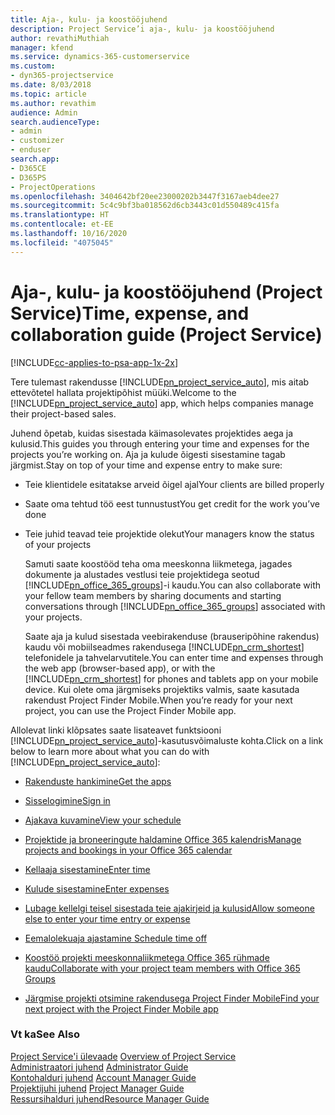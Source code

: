 ```yaml
---
title: Aja-, kulu- ja koostööjuhend
description: Project Service’i aja-, kulu- ja koostööjuhend
author: revathiMuthiah
manager: kfend
ms.service: dynamics-365-customerservice
ms.custom:
- dyn365-projectservice
ms.date: 8/03/2018
ms.topic: article
ms.author: revathim
audience: Admin
search.audienceType:
- admin
- customizer
- enduser
search.app:
- D365CE
- D365PS
- ProjectOperations
ms.openlocfilehash: 3404642bf20ee23000202b3447f3167aeb4dee27
ms.sourcegitcommit: 5c4c9bf3ba018562d6cb3443c01d550489c415fa
ms.translationtype: HT
ms.contentlocale: et-EE
ms.lasthandoff: 10/16/2020
ms.locfileid: "4075045"
---
```

# <a name="time-expense-and-collaboration-guide-project-service"></a><span data-ttu-id="2332d-103">Aja-, kulu- ja koostööjuhend (Project Service)</span><span class="sxs-lookup"><span data-stu-id="2332d-103">Time, expense, and collaboration guide (Project Service)</span></span>

[!INCLUDE[cc-applies-to-psa-app-1x-2x](../includes/cc-applies-to-psa-app-1x-2x.md)]

<span data-ttu-id="2332d-104">Tere tulemast rakendusse [!INCLUDE[pn_project_service_auto](../includes/pn-project-service-auto.md)], mis aitab ettevõtetel hallata projektipõhist müüki.</span><span class="sxs-lookup"><span data-stu-id="2332d-104">Welcome to the [!INCLUDE[pn_project_service_auto](../includes/pn-project-service-auto.md)] app, which helps companies manage their project-based sales.</span></span> 
  
 <span data-ttu-id="2332d-105">Juhend õpetab, kuidas sisestada käimasolevates projektides aega ja kulusid.</span><span class="sxs-lookup"><span data-stu-id="2332d-105">This guides you through entering your time and expenses for the projects you’re working on.</span></span> <span data-ttu-id="2332d-106">Aja ja kulude õigesti sisestamine tagab järgmist.</span><span class="sxs-lookup"><span data-stu-id="2332d-106">Stay on top of your time and expense entry to make sure:</span></span>  
  
- <span data-ttu-id="2332d-107">Teie klientidele esitatakse arveid õigel ajal</span><span class="sxs-lookup"><span data-stu-id="2332d-107">Your clients are billed properly</span></span>  
  
- <span data-ttu-id="2332d-108">Saate oma tehtud töö eest tunnustust</span><span class="sxs-lookup"><span data-stu-id="2332d-108">You get credit for the work you’ve done</span></span>  
  
- <span data-ttu-id="2332d-109">Teie juhid teavad teie projektide olekut</span><span class="sxs-lookup"><span data-stu-id="2332d-109">Your managers know the status of your projects</span></span>  
  
  <span data-ttu-id="2332d-110">Samuti saate koostööd teha oma meeskonna liikmetega, jagades dokumente ja alustades vestlusi teie projektidega seotud [!INCLUDE[pn_office_365_groups](../includes/pn-office-365-groups.md)]-i kaudu.</span><span class="sxs-lookup"><span data-stu-id="2332d-110">You can also collaborate with your fellow team members by sharing documents and starting conversations through [!INCLUDE[pn_office_365_groups](../includes/pn-office-365-groups.md)] associated with your projects.</span></span>  
  
  <span data-ttu-id="2332d-111">Saate aja ja kulud sisestada veebirakenduse (brauseripõhine rakendus) kaudu või mobiilseadmes rakendusega [!INCLUDE[pn_crm_shortest](../includes/pn-crm-shortest.md)] telefonidele ja tahvelarvutitele.</span><span class="sxs-lookup"><span data-stu-id="2332d-111">You can enter time and expenses through the web app (browser-based app), or with the [!INCLUDE[pn_crm_shortest](../includes/pn-crm-shortest.md)] for phones and tablets app on your mobile device.</span></span> <span data-ttu-id="2332d-112">Kui olete oma järgmiseks projektiks valmis, saate kasutada rakendust Project Finder Mobile.</span><span class="sxs-lookup"><span data-stu-id="2332d-112">When you’re ready for your next project, you can use the Project Finder Mobile app.</span></span>  
  
<span data-ttu-id="2332d-113">Allolevat linki klõpsates saate lisateavet funktsiooni [!INCLUDE[pn_project_service_auto](../includes/pn-project-service-auto.md)]-kasutusvõimaluste kohta.</span><span class="sxs-lookup"><span data-stu-id="2332d-113">Click on a link below to learn more about what you can do with [!INCLUDE[pn_project_service_auto](../includes/pn-project-service-auto.md)]:</span></span>  
  
-   [<span data-ttu-id="2332d-114">Rakenduste hankimine</span><span class="sxs-lookup"><span data-stu-id="2332d-114">Get the apps</span></span>](../psa/get-apps.md)  
  
-   [<span data-ttu-id="2332d-115">Sisselogimine</span><span class="sxs-lookup"><span data-stu-id="2332d-115">Sign in</span></span>](../psa/sign-in.md)  
  
-   [<span data-ttu-id="2332d-116">Ajakava kuvamine</span><span class="sxs-lookup"><span data-stu-id="2332d-116">View your schedule</span></span>](../psa/view-schedule.md)  
  
-   [<span data-ttu-id="2332d-117">Projektide ja broneeringute haldamine Office 365 kalendris</span><span class="sxs-lookup"><span data-stu-id="2332d-117">Manage projects and bookings in your Office 365 calendar</span></span>](../psa/manage-project-bookings-office-365-calendar.md)  
  
-   [<span data-ttu-id="2332d-118">Kellaaja sisestamine</span><span class="sxs-lookup"><span data-stu-id="2332d-118">Enter time</span></span>](../psa/enter-time.md)  
  
-   [<span data-ttu-id="2332d-119">Kulude sisestamine</span><span class="sxs-lookup"><span data-stu-id="2332d-119">Enter expenses</span></span>](../psa/enter-expenses.md)  
  
-   [<span data-ttu-id="2332d-120">Lubage kellelgi teisel sisestada teie ajakirjeid ja kulusid</span><span class="sxs-lookup"><span data-stu-id="2332d-120">Allow someone else to enter your time entry or expense</span></span>](../psa/allow-someone-else-enter-time-entry-expense.md)  
  
-   [<span data-ttu-id="2332d-121">Eemalolekuaja ajastamine </span><span class="sxs-lookup"><span data-stu-id="2332d-121">Schedule time off</span></span>](../psa/schedule-time-off.md)  
  
-   [<span data-ttu-id="2332d-122">Koostöö projekti meeskonnaliikmetega Office 365 rühmade kaudu</span><span class="sxs-lookup"><span data-stu-id="2332d-122">Collaborate with your project team members with Office 365 Groups</span></span>](../psa/collaborate-project-team-members-office-365-groups.md)  
  
-   [<span data-ttu-id="2332d-123">Järgmise projekti otsimine rakendusega Project Finder Mobile</span><span class="sxs-lookup"><span data-stu-id="2332d-123">Find your next project with the Project Finder Mobile app</span></span>](../psa/find-next-project-finder-mobile-app.md)  
  
### <a name="see-also"></a><span data-ttu-id="2332d-124">Vt ka</span><span class="sxs-lookup"><span data-stu-id="2332d-124">See Also</span></span>  
 <span data-ttu-id="2332d-125">[Project Service'i ülevaade](../psa/overview.md) </span><span class="sxs-lookup"><span data-stu-id="2332d-125">[Overview of Project Service](../psa/overview.md) </span></span>  
 <span data-ttu-id="2332d-126">[Administraatori juhend](../psa/admin-guide.md) </span><span class="sxs-lookup"><span data-stu-id="2332d-126">[Administrator Guide](../psa/admin-guide.md) </span></span>  
 <span data-ttu-id="2332d-127">[Kontohalduri juhend](../psa/account-manager-guide.md) </span><span class="sxs-lookup"><span data-stu-id="2332d-127">[Account Manager Guide](../psa/account-manager-guide.md) </span></span>  
 <span data-ttu-id="2332d-128">[Projektijuhi juhend](../psa/project-manager-guide.md) </span><span class="sxs-lookup"><span data-stu-id="2332d-128">[Project Manager Guide](../psa/project-manager-guide.md) </span></span>  
 [<span data-ttu-id="2332d-129">Ressursihalduri juhend</span><span class="sxs-lookup"><span data-stu-id="2332d-129">Resource Manager Guide</span></span>](../psa/resource-manager-guide.md)   
